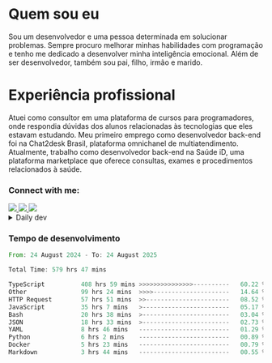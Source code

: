 # Quem sou eu
Sou um desenvolvedor e uma pessoa determinada em solucionar problemas. Sempre procuro melhorar minhas habilidades com programação e tenho me dedicado a desenvolver minha inteligência emocional. Além de ser desenvolvedor, também sou pai, filho, irmão e marido.

# Experiência profissional
Atuei como consultor em uma plataforma de cursos para programadores, onde respondia dúvidas dos alunos relacionadas às tecnologias que eles estavam estudando.
Meu primeiro emprego como desenvolvedor back-end foi na Chat2desk Brasil, plataforma omnichanel de multiatendimento.
Atualmente, trabalho como desenvolvedor back-end na Saúde iD, uma plataforma marketplace que oferece consultas, exames e procedimentos relacionados à saúde.

### Connect with me:
<a href="https://www.linkedin.com/in/theusmoreira" target="_blank" >
<img src="https://img.shields.io/badge/linkedin-%230077B5.svg?&style=for-the-badge&logo=linkedin&logoColor=white ">
</a>
<a href="https://www.instagram.com/matheus.s.moreira/" target="_blank">
<img src="https://img.shields.io/badge/instagram-%23E4405F.svg?&style=for-the-badge&logo=instagram&logoColor=white">
</a>
<a href="mailto:matheussm301@gmail.com"  target="_blank">
<img src="https://img.shields.io/badge/gmail-%23E4405F.svg?&style=for-the-badge&logo=gmail&logoColor=white">
</a>


<details>
  <summary>Daily dev </summary>
<p>
  <a href="https://app.daily.dev/matheussantos"><img src="https://github.com/matheus-santos-moreira/matheus-santos-moreira/blob/master/devcard.svg" width="200" alt="Matheus Santos's Dev Card"/></a>
 </p>
</details>

<h3>Tempo de desenvolvimento</h3>

<!--START_SECTION:waka-->

```rust
From: 24 August 2024 - To: 24 August 2025

Total Time: 579 hrs 47 mins

TypeScript          408 hrs 59 mins >>>>>>>>>>>>>>>----------   60.22 %
Other               99 hrs 24 mins  >>>>---------------------   14.64 %
HTTP Request        57 hrs 51 mins  >>-----------------------   08.52 %
JavaScript          35 hrs 7 mins   >------------------------   05.17 %
Bash                20 hrs 38 mins  >------------------------   03.04 %
JSON                18 hrs 33 mins  >------------------------   02.73 %
YAML                8 hrs 46 mins   -------------------------   01.29 %
Python              6 hrs 2 mins    -------------------------   00.89 %
Docker              5 hrs 23 mins   -------------------------   00.79 %
Markdown            3 hrs 44 mins   -------------------------   00.55 %
```

<!--END_SECTION:waka-->
